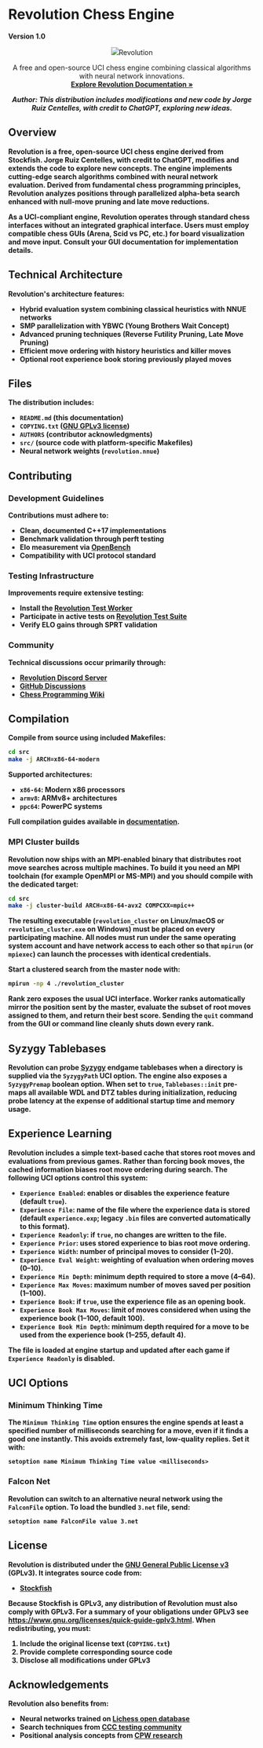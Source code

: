 # Revolution Chess Engine

**Version 1.0**

<div align="center">
  <img src="[https://ijccrl.com/wp-content/uploads/2025/08/revolution.png]" 
  <h3>Revolution</h3>
  
  A free and open-source UCI chess engine combining classical algorithms with neural network innovations.
  <br>
  <strong><a href="#">Explore Revolution Documentation »</a>

  <em>Author: This distribution includes modifications and new code by Jorge Ruiz Centelles, with credit to ChatGPT, exploring new ideas.</em>
  
</div>

## Overview

**Revolution** is a free, open-source UCI chess engine derived from **Stockfish**. Jorge Ruiz Centelles, with credit to ChatGPT, modifies and extends the code to explore new concepts. The engine implements cutting-edge search algorithms combined with neural network evaluation. Derived from fundamental chess programming principles, Revolution analyzes positions through parallelized alpha-beta search enhanced with null-move pruning and late move reductions.

As a UCI-compliant engine, Revolution operates through **standard chess interfaces** without an integrated graphical interface. Users must employ compatible chess GUIs (Arena, Scid vs PC, etc.) for board visualization and move input. Consult your GUI documentation for implementation details.

## Technical Architecture

Revolution's architecture features:

- Hybrid evaluation system combining classical heuristics with NNUE networks
- SMP parallelization with YBWC (Young Brothers Wait Concept)
- Advanced pruning techniques (Reverse Futility Pruning, Late Move Pruning)
- Efficient move ordering with history heuristics and killer moves
- Optional root experience book storing previously played moves

## Files

The distribution includes:

- `README.md` (this documentation)
- `COPYING.txt` ([GNU GPLv3 license][gpl-link])
- `AUTHORS` (contributor acknowledgments)
- `src/` (source code with platform-specific Makefiles)
- Neural network weights (`revolution.nnue`)

## Contributing

### Development Guidelines
Contributions must adhere to:
- Clean, documented C++17 implementations
- Benchmark validation through perft testing
- Elo measurement via [OpenBench][openbench-link]
- Compatibility with UCI protocol standard

### Testing Infrastructure
Improvements require extensive testing:
- Install the [Revolution Test Worker][worker-link]
- Participate in active tests on [Revolution Test Suite][testsuite-link]
- Verify ELO gains through SPRT validation

### Community
Technical discussions occur primarily through:
- [Revolution Discord Server][discord-link]
- [GitHub Discussions][discussions-link]
- [Chess Programming Wiki][chesswiki-link]

## Compilation

Compile from source using included Makefiles:
```bash
cd src
make -j ARCH=x86-64-modern
```

Supported architectures:
- `x86-64`: Modern x86 processors
- `armv8`: ARMv8+ architectures
- `ppc64`: PowerPC systems

Full compilation guides available in [documentation][doc-link].

### MPI Cluster builds

Revolution now ships with an MPI-enabled binary that distributes root move
searches across multiple machines. To build it you need an MPI toolchain (for
example OpenMPI or MS-MPI) and you should compile with the dedicated target:

```bash
cd src
make -j cluster-build ARCH=x86-64-avx2 COMPCXX=mpic++
```

The resulting executable (`revolution_cluster` on Linux/macOS or
`revolution_cluster.exe` on Windows) must be placed on every participating
machine. All nodes must run under the same operating system account and have
network access to each other so that `mpirun` (or `mpiexec`) can launch the
processes with identical credentials.

Start a clustered search from the master node with:

```bash
mpirun -np 4 ./revolution_cluster
```

Rank zero exposes the usual UCI interface. Worker ranks automatically mirror the
position sent by the master, evaluate the subset of root moves assigned to them,
and return their best score. Sending the `quit` command from the GUI or command
line cleanly shuts down every rank.

## Syzygy Tablebases

Revolution can probe [Syzygy](https://github.com/syzygy1) endgame tablebases when a
directory is supplied via the `SyzygyPath` UCI option. The engine also exposes a
`SyzygyPremap` boolean option. When set to `true`, `Tablebases::init` pre-maps all
available WDL and DTZ tables during initialization, reducing probe latency at the
expense of additional startup time and memory usage.

## Experience Learning

Revolution includes a simple text-based cache that stores root moves and evaluations from
previous games. Rather than forcing book moves, the cached information biases root move
ordering during search. The following UCI options control this system:

- `Experience Enabled`: enables or disables the experience feature (default `true`).
- `Experience File`: name of the file where the experience data is stored (default `experience.exp`; legacy `.bin` files are converted automatically to this format).
- `Experience Readonly`: if `true`, no changes are written to the file.
- `Experience Prior`: uses stored experience to bias root move ordering.
- `Experience Width`: number of principal moves to consider (1–20).
- `Experience Eval Weight`: weighting of evaluation when ordering moves (0–10).
- `Experience Min Depth`: minimum depth required to store a move (4–64).
- `Experience Max Moves`: maximum number of moves saved per position (1–100).
- `Experience Book`: if `true`, use the experience file as an opening book.
- `Experience Book Max Moves`: limit of moves considered when using the experience book (1–100, default 100).
- `Experience Book Min Depth`: minimum depth required for a move to be used from the experience book (1–255, default 4).

The file is loaded at engine startup and updated after each game if `Experience Readonly` is disabled.

## UCI Options

### Minimum Thinking Time

The `Minimum Thinking Time` option ensures the engine spends at least a
specified number of milliseconds searching for a move, even if it finds
a good one instantly. This avoids extremely fast, low-quality replies.
Set it with:

```
setoption name Minimum Thinking Time value <milliseconds>
```

### Falcon Net

Revolution can switch to an alternative neural network using the
`FalconFile` option. To load the bundled `3.net` file, send:

```
setoption name FalconFile value 3.net
```

## License

Revolution is distributed under the **[GNU General Public License v3][gpl-link]** (GPLv3).
It integrates source code from:

- [Stockfish](https://github.com/official-stockfish/Stockfish)

Because Stockfish is GPLv3, any distribution of Revolution must also comply with GPLv3.
For a summary of your obligations under GPLv3 see <https://www.gnu.org/licenses/quick-guide-gplv3.html>.
When redistributing, you must:
1. Include the original license text (`COPYING.txt`)
2. Provide complete corresponding source code
3. Disclose all modifications under GPLv3

## Acknowledgements

Revolution also benefits from:
- Neural networks trained on [Lichess open database][lichess-db]
- Search techniques from [CCC testing community][ccc-link]
- Positional analysis concepts from [CPW research][cpw-link]

[gpl-link]: https://www.gnu.org/licenses/gpl-3.0.html
[doc-link]: #
[discord-link]: #
[openbench-link]: #
[worker-link]: #
[testsuite-link]: #
[discussions-link]: #
[chesswiki-link]: https://www.chessprogramming.org
[lichess-db]: https://database.lichess.org
[ccc-link]: https://www.chess.com/computer-chess-championship
[cpw-link]: https://www.chessprogramming.org

